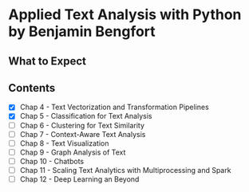 # Applied Text Analysis with Python by Benjamin Bengfort


## What to Expect



## Contents

- [X] Chap 4 - Text Vectorization and Transformation Pipelines 
- [X] Chap 5 - Classification for Text Analysis
- [ ] Chap 6 - Clustering for Text Similarity
- [ ] Chap 7 - Context-Aware Text Analysis
- [ ] Chap 8 - Text Visualization
- [ ] Chap 9 - Graph Analysis of Text
- [ ] Chap 10 - Chatbots
- [ ] Chap 11 - Scaling Text Analytics with Multiprocessing and Spark
- [ ] Chap 12 - Deep Learning an Beyond
